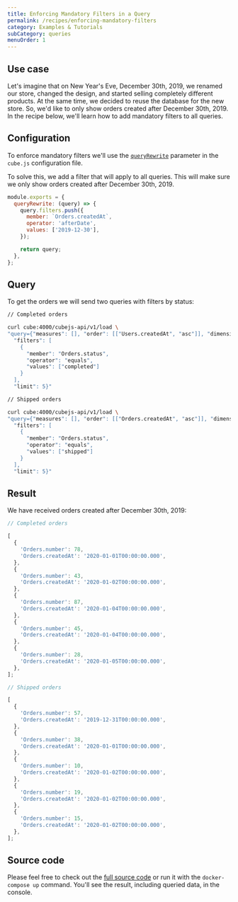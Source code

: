 ```yaml
---
title: Enforcing Mandatory Filters in a Query
permalink: /recipes/enforcing-mandatory-filters
category: Examples & Tutorials
subCategory: queries
menuOrder: 1
---
```


## Use case

Let's imagine that on New Year's Eve, December 30th, 2019, we renamed our store,
changed the design, and started selling completely different products. At the
same time, we decided to reuse the database for the new store. So, we'd like to
only show orders created after December 30th, 2019. In the recipe below, we'll
learn how to add mandatory filters to all queries.

## Configuration

To enforce mandatory filters we'll use the
[`queryRewrite`](https://cube.dev/docs/security/context#using-query-rewrite)
parameter in the `cube.js` configuration file.

To solve this, we add a filter that will apply to all queries. This will make
sure we only show orders created after December 30th, 2019.

```javascript
module.exports = {
  queryRewrite: (query) => {
    query.filters.push({
      member: `Orders.createdAt`,
      operator: 'afterDate',
      values: ['2019-12-30'],
    });

    return query;
  },
};
```

## Query

To get the orders we will send two queries with filters by status:

```bash
// Completed orders

curl cube:4000/cubejs-api/v1/load \
"query={"measures": [], "order": [["Users.createdAt", "asc"]], "dimensions": ["Orders.number", "Orders.createdAt"],
  "filters": [
    {
      "member": "Orders.status",
      "operator": "equals",
      "values": ["completed"]
    }
  ], 
  "limit": 5}"
```

```bash
// Shipped orders

curl cube:4000/cubejs-api/v1/load \
"query={"measures": [], "order": [["Orders.createdAt", "asc"]], "dimensions": ["Orders.number", "Orders.createdAt"],
  "filters": [
    {
      "member": "Orders.status",
      "operator": "equals",
      "values": ["shipped"]
    }
  ],
  "limit": 5}"
```

## Result

We have received orders created after December 30th, 2019:

```javascript
// Completed orders

[
  {
    'Orders.number': 78,
    'Orders.createdAt': '2020-01-01T00:00:00.000',
  },
  {
    'Orders.number': 43,
    'Orders.createdAt': '2020-01-02T00:00:00.000',
  },
  {
    'Orders.number': 87,
    'Orders.createdAt': '2020-01-04T00:00:00.000',
  },
  {
    'Orders.number': 45,
    'Orders.createdAt': '2020-01-04T00:00:00.000',
  },
  {
    'Orders.number': 28,
    'Orders.createdAt': '2020-01-05T00:00:00.000',
  },
];
```

```javascript
// Shipped orders

[
  {
    'Orders.number': 57,
    'Orders.createdAt': '2019-12-31T00:00:00.000',
  },
  {
    'Orders.number': 38,
    'Orders.createdAt': '2020-01-01T00:00:00.000',
  },
  {
    'Orders.number': 10,
    'Orders.createdAt': '2020-01-02T00:00:00.000',
  },
  {
    'Orders.number': 19,
    'Orders.createdAt': '2020-01-02T00:00:00.000',
  },
  {
    'Orders.number': 15,
    'Orders.createdAt': '2020-01-02T00:00:00.000',
  },
];
```

## Source code

Please feel free to check out the
[full source code](https://github.com/cube-js/cube.js/tree/master/examples/recipes/mandatory-filters)
or run it with the `docker-compose up` command. You'll see the result, including
queried data, in the console.
